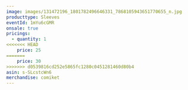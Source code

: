 ```yaml
---
image: images/131472196_1801782496646331_7868105943651770655_n.jpg
producttype: Sleeves
eventId: 1mYu6cGMR
onsale: true
pricings:
  - quantity: 1
<<<<<<< HEAD
    price: 25
=======
    price: 30
>>>>>>> d0539816cd252e5865fc1280c0451281460d80b4
asin: s-SLcstcWn6
merchandise: comiket
---
```

